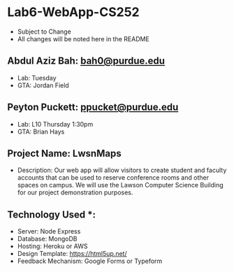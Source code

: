 # Lab6-WebApp-CS252
- Subject to Change
- All changes will be noted here in the README


## Abdul Aziz Bah: bah0@purdue.edu
- Lab: Tuesday
- GTA: Jordan Field

## Peyton Puckett: ppucket@purdue.edu
- Lab: L10 Thursday 1:30pm
- GTA: Brian Hays

## Project Name: LwsnMaps
- Description: Our web app will allow visitors to create student and faculty accounts that can be used to reserve conference rooms and other spaces on campus. We will use the Lawson Computer Science Building for our project demonstration purposes.  

## Technology Used *: 
- Server: Node Express
- Database: MongoDB
- Hosting: Heroku or AWS
- Design Template: https://html5up.net/
- Feedback Mechanism: Google Forms or Typeform

